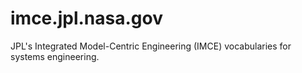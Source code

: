 # imce.jpl.nasa.gov
JPL's Integrated Model-Centric Engineering (IMCE) vocabularies for systems engineering.
